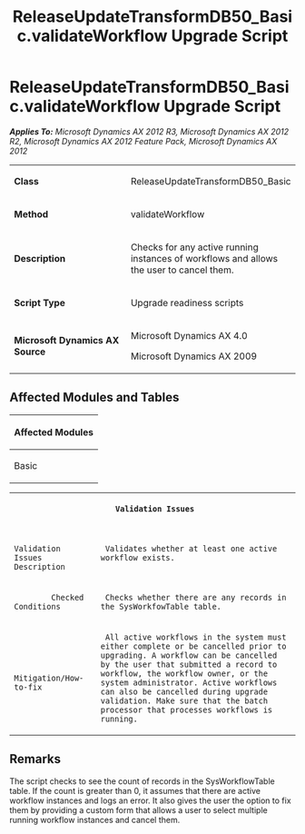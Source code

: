 ﻿---
title: ReleaseUpdateTransformDB50_Basic.validateWorkflow Upgrade Script
TOCTitle: ReleaseUpdateTransformDB50_Basic.validateWorkflow Upgrade Script
ms:assetid: 8f2f5e2a-92d4-d6be-a013-8fa0bc6f1d4a
ms:mtpsurl: https://msdn.microsoft.com/en-us/library/JJ736530(v=AX.60)
ms:contentKeyID: 49709718
ms.date: 05/18/2015
mtps_version: v=AX.60
---

# ReleaseUpdateTransformDB50\_Basic.validateWorkflow Upgrade Script 


_**Applies To:** Microsoft Dynamics AX 2012 R3, Microsoft Dynamics AX 2012 R2, Microsoft Dynamics AX 2012 Feature Pack, Microsoft Dynamics AX 2012_

<table>
<colgroup>
<col style="width: 50%" />
<col style="width: 50%" />
</colgroup>
<tbody>
<tr class="odd">
<td><p><strong>Class</strong></p></td>
<td><p>ReleaseUpdateTransformDB50_Basic</p></td>
</tr>
<tr class="even">
<td><p><strong>Method</strong></p></td>
<td><p>validateWorkflow</p></td>
</tr>
<tr class="odd">
<td><p><strong>Description</strong></p></td>
<td><p>Checks for any active running instances of workflows and allows the user to cancel them.</p></td>
</tr>
<tr class="even">
<td><p><strong>Script Type</strong></p></td>
<td><p>Upgrade readiness scripts</p></td>
</tr>
<tr class="odd">
<td><p><strong>Microsoft Dynamics AX Source</strong></p></td>
<td><p>Microsoft Dynamics AX 4.0</p>
<p>Microsoft Dynamics AX 2009</p></td>
</tr>
</tbody>
</table>


## Affected Modules and Tables

<table>
<colgroup>
<col style="width: 100%" />
</colgroup>
<thead>
<tr class="header">
<th><p>Affected Modules</p></th>
</tr>
</thead>
<tbody>
<tr class="odd">
<td><p>Basic</p></td>
</tr>
</tbody>
</table>


<table xmlns="http://www.w3.org/1999/xhtml">
              <tr><th colspan="2">
		
   <p>
   
	 Validation Issues
  </p>
  </th></tr>
              <tr><td>
		
   <p>
   
	 
            Validation Issues Description
          
  </p>
  </td><td>
		
   <p>
   
	 Validates whether at least one active workflow exists.
  </p>
  </td></tr>
              <tr><td>
		
   <p>
   
	 
            Checked Conditions
          
  </p>
  </td><td>
		
   <p>
   
	 Checks whether there are any records in the SysWorkfowTable table.
  </p>
  </td></tr>
              <tr><td>
		
   <p>
   
	 
            Mitigation/How-to-fix
          
  </p>
  </td><td>
		
   <p>
   
	 All active workflows in the system must either complete or be cancelled prior to upgrading. A workflow can be cancelled by the user that submitted a record to workflow, the workflow owner, or the system administrator. Active workflows can also be cancelled during upgrade validation. Make sure that the batch processor that processes workflows is running.
  </p>
  </td></tr>
            </table>


## Remarks

The script checks to see the count of records in the SysWorkflowTable table. If the count is greater than 0, it assumes that there are active workflow instances and logs an error. It also gives the user the option to fix them by providing a custom form that allows a user to select multiple running workflow instances and cancel them.

  


